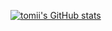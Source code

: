 [![tomii's GitHub stats](https://github-readme-stats.vercel.app/api?username=tomii-dev)](https://github.com/anuraghazra/github-readme-stats)
